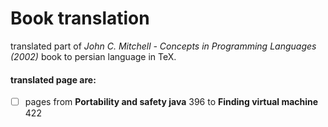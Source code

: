 # Book translation
translated part of *John C. Mitchell - Concepts in Programming Languages (2002)* book to persian language in TeX.
#### translated page are:
- [ ] pages from **Portability and safety java** 396 to **Finding virtual machine** 422
